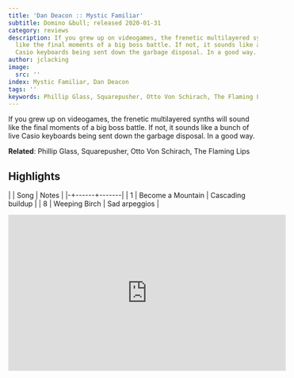 ```yaml
---
title: 'Dan Deacon :: Mystic Familiar'
subtitle: Domino &bull; released 2020-01-31
category: reviews
description: If you grew up on videogames, the frenetic multilayered synths will sound
  like the final moments of a big boss battle. If not, it sounds like a bunch of live
  Casio keyboards being sent down the garbage disposal. In a good way.
author: jclacking
image:
  src: ''
index: Mystic Familiar, Dan Deacon
tags: ''
keywords: Phillip Glass, Squarepusher, Otto Von Schirach, The Flaming Lips, Domino
---
```

If you grew up on videogames, the frenetic multilayered synths will sound like the final moments of a big boss battle. If not, it sounds like a bunch of live Casio keyboards being sent down the garbage disposal. In a good way.<!--more-->

**Related**: Phillip Glass, Squarepusher, Otto Von Schirach, The Flaming Lips

## Highlights

| | Song | Notes |
|-+------+-------|
| 1 | Become a Mountain | Cascading buildup |
| 8 | Weeping Birch | Sad arpeggios |

<div class="tlo-detail-video"><iframe width="560" height="315" src="https://www.youtube.com/embed/5YsvMbX-F7k" frameborder="0" allow="autoplay; encrypted-media" allowfullscreen></iframe></div>

